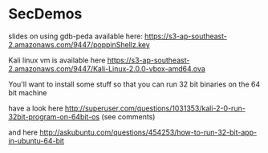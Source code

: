 # SecDemos

slides on using gdb-peda available here:
https://s3-ap-southeast-2.amazonaws.com/9447/poppinShellz.key


Kali linux vm is available here
https://s3-ap-southeast-2.amazonaws.com/9447/Kali-Linux-2.0.0-vbox-amd64.ova

You'll want to install some stuff so that you can run 32 bit binaries on the 64 bit machine

have a look here http://superuser.com/questions/1031353/kali-2-0-run-32bit-program-on-64bit-os
(see comments)

and here
http://askubuntu.com/questions/454253/how-to-run-32-bit-app-in-ubuntu-64-bit


